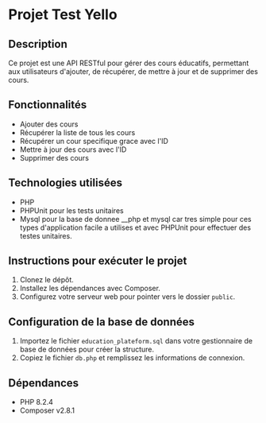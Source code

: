 # Projet Test Yello

## Description
Ce projet est une API RESTful pour gérer des cours éducatifs, permettant aux utilisateurs d'ajouter, de récupérer, de mettre à jour et de supprimer des cours.

## Fonctionnalités
- Ajouter des cours
- Récupérer la liste de tous les cours
- Récupérer un cour specifique grace avec l'ID
- Mettre à jour des cours avec l'ID
- Supprimer des cours

## Technologies utilisées
- PHP
- PHPUnit pour les tests unitaires
- Mysql pour la base de donnee
__php et mysql car tres simple pour ces types d'application facile a utilises et avec PHPUnit pour effectuer des testes unitaires.

## Instructions pour exécuter le projet
1. Clonez le dépôt.
2. Installez les dépendances avec Composer.
3. Configurez votre serveur web pour pointer vers le dossier `public`.

## Configuration de la base de données

1. Importez le fichier `education_plateform.sql` dans votre gestionnaire de base de données pour créer la structure.
2. Copiez le fichier `db.php` et remplissez les informations de connexion.


## Dépendances
- PHP  8.2.4
- Composer v2.8.1
